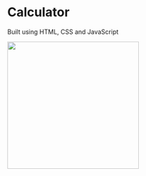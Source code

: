 # Calculator 

Built using HTML, CSS and JavaScript

<img src="https://github.com/Shchuda/Calculator/assets/137898720/c5a3eb81-c0a9-4d81-87ee-5186e19cf867" width="298" height="289" />


